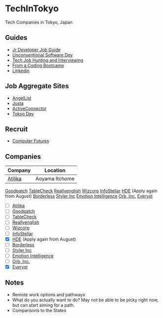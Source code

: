 # TechInTokyo
Tech Companies in Tokyo, Japan

## Guides
* [Jr Developer Job Guide](https://hackernoon.com/the-junior-engineers-job-search-strategy-guide-69c98e396483)
* [Unconventional Software Dev](http://www.juliahgrace.com/blog/2015/4/9/an-unconventional-guide-for-getting-a-software-engineering-job)
* [Tech Job Hunting and Interviewing](https://haseebq.com/how-to-break-into-tech-job-hunting-and-interviews/)
* [From a Coding Bootcamp](http://blog.calebjay.com/2016/10/18/how-this-coding-bootcamp-grad-found-a-job/)
* [Linkedin](http://blog.calebjay.com/2016/11/14/how-to-use-linkedin-as-a-coding-bootcamp-grad/)


## Job Aggregate Sites
* [AngelList](https://angel.co/jobs)
* [Justa](https://justa.io/candidate/jobs)
* [ActiveConnector](https://www.active-connector.com/)
* [Tokyo Dev](https://www.tokyodev.com/jobs/)

## Recruit
* [Computer Futures](https://www.computerfutures.com/jobs/japan/?locale=en)

## Companies
|Company | Location |
|---|---|
|[Atilika](companies/Atilika)|Aoyama Itchome |
[Goodpatch](companies/Goodpatch)
[TableCheck](companies/tablecheck)
[Reallyenglish](companies/reallyenglish)
[Wizcorp](https://www.wizcorp.jp/#home)
[InfoStellar](https://www.infostellar.net/careers/)
[HDE](https://www.hde.co.jp/en/) (Apply again from August)
[Borderless](https://angel.co/borderless/jobs)
[Styler Inc](https://styler.link/)
[Emotion Intelligence](https://www.emin.co.jp/en/)
[Orb, Inc.](https://imagine-orb.com/)
[Everyst](https://fromeveryst.com/join-the-team/)

* [ ] [Atilika](companies/Atilika)
* [ ] [Goodpatch](companies/Goodpatch)
* [ ] [TableCheck](companies/tablecheck)
* [ ] [Reallyenglish](companies/reallyenglish)
* [ ] [Wizcorp](https://www.wizcorp.jp/#home)
* [ ] [InfoStellar](https://www.infostellar.net/careers/)
* [x] [HDE](https://www.hde.co.jp/en/) (Apply again from August)
* [ ] [Borderless](https://angel.co/borderless/jobs)
* [ ] [Styler Inc](https://styler.link/)
* [ ] [Emotion Intelligence](https://www.emin.co.jp/en/)
* [ ] [Orb, Inc.](https://imagine-orb.com/)
* [x] [Everyst](https://fromeveryst.com/join-the-team/)

## Notes
* Remote work options and pathways
* What do you actually want to do? May not be able to be picky right now, but can start aiming for a path.
* Comparisons to the States

